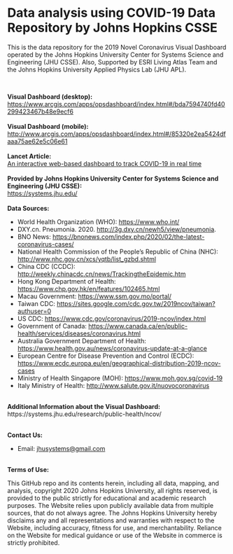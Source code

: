 # Data analysis using COVID-19 Data Repository by Johns Hopkins CSSE


This is the data repository for the 2019 Novel Coronavirus Visual Dashboard operated by the Johns Hopkins University Center for Systems Science and Engineering (JHU CSSE). Also, Supported by ESRI Living Atlas Team and the Johns Hopkins University Applied Physics Lab (JHU APL).

<br>

<b>Visual Dashboard (desktop):</b><br>
https://www.arcgis.com/apps/opsdashboard/index.html#/bda7594740fd40299423467b48e9ecf6
<br><br>
<b>Visual Dashboard (mobile):</b><br>
http://www.arcgis.com/apps/opsdashboard/index.html#/85320e2ea5424dfaaa75ae62e5c06e61
<br><br>
<b>Lancet Article:</b><br>
[An interactive web-based dashboard to track COVID-19 in real time](https://doi.org/10.1016/S1473-3099(20)30120-1)
<br><br>
<b>Provided by Johns Hopkins University Center for Systems Science and Engineering (JHU CSSE):</b><br>
https://systems.jhu.edu/
<br><br>
<b>Data Sources:</b><br>
* World Health Organization (WHO): https://www.who.int/ <br>
* DXY.cn. Pneumonia. 2020. http://3g.dxy.cn/newh5/view/pneumonia.  <br>
* BNO News: https://bnonews.com/index.php/2020/02/the-latest-coronavirus-cases/  <br>
* National Health Commission of the People’s Republic of China (NHC): <br>
 http://www.nhc.gov.cn/xcs/yqtb/list_gzbd.shtml <br>
* China CDC (CCDC): http://weekly.chinacdc.cn/news/TrackingtheEpidemic.htm <br>
* Hong Kong Department of Health: https://www.chp.gov.hk/en/features/102465.html <br>
* Macau Government: https://www.ssm.gov.mo/portal/ <br>
* Taiwan CDC: https://sites.google.com/cdc.gov.tw/2019ncov/taiwan?authuser=0 <br>
* US CDC: https://www.cdc.gov/coronavirus/2019-ncov/index.html <br>
* Government of Canada: https://www.canada.ca/en/public-health/services/diseases/coronavirus.html <br>
* Australia Government Department of Health: https://www.health.gov.au/news/coronavirus-update-at-a-glance <br>
* European Centre for Disease Prevention and Control (ECDC): https://www.ecdc.europa.eu/en/geographical-distribution-2019-ncov-cases 
* Ministry of Health Singapore (MOH): https://www.moh.gov.sg/covid-19
* Italy Ministry of Health: http://www.salute.gov.it/nuovocoronavirus

<br>
<b>Additional Information about the Visual Dashboard:</b><br>
https://systems.jhu.edu/research/public-health/ncov/
<br><br>

<b>Contact Us: </b><br>
* Email: jhusystems@gmail.com
<br><br>

<b>Terms of Use:</b><br>

This GitHub repo and its contents herein, including all data, mapping, and analysis, copyright 2020 Johns Hopkins University, all rights reserved, is provided to the public strictly for educational and academic research purposes.  The Website relies upon publicly available data from multiple sources, that do not always agree. The Johns Hopkins University hereby disclaims any and all representations and warranties with respect to the Website, including accuracy, fitness for use, and merchantability.  Reliance on the Website for medical guidance or use of the Website in commerce is strictly prohibited.
